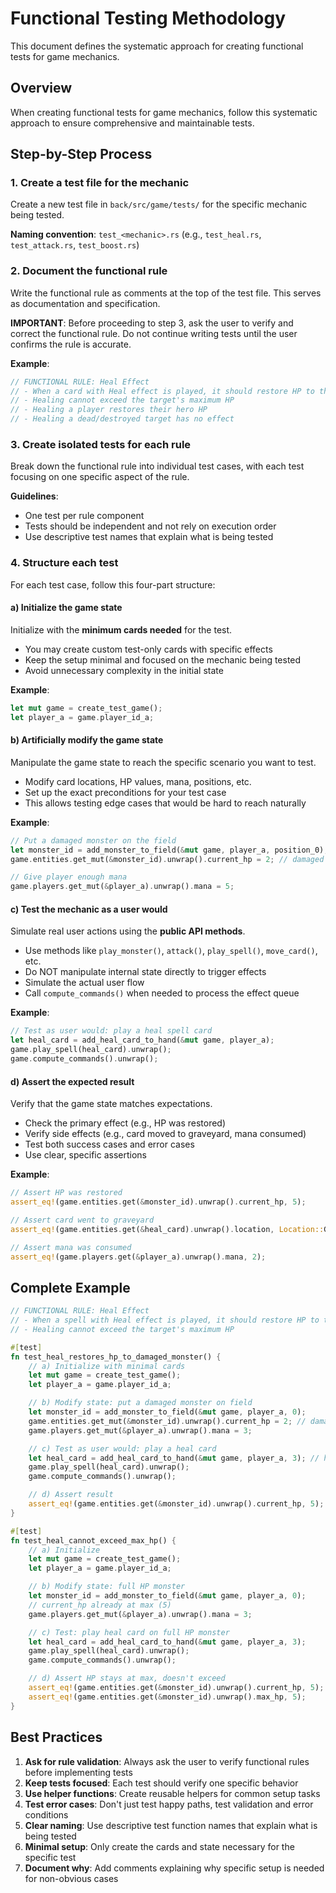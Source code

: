 # Functional Testing Methodology

This document defines the systematic approach for creating functional tests for game mechanics.

## Overview

When creating functional tests for game mechanics, follow this systematic approach to ensure comprehensive and maintainable tests.

## Step-by-Step Process

### 1. Create a test file for the mechanic

Create a new test file in `back/src/game/tests/` for the specific mechanic being tested.

**Naming convention**: `test_<mechanic>.rs` (e.g., `test_heal.rs`, `test_attack.rs`, `test_boost.rs`)

### 2. Document the functional rule

Write the functional rule as comments at the top of the test file. This serves as documentation and specification.

**IMPORTANT**: Before proceeding to step 3, ask the user to verify and correct the functional rule. Do not continue writing tests until the user confirms the rule is accurate.

**Example**:
```rust
// FUNCTIONAL RULE: Heal Effect
// - When a card with Heal effect is played, it should restore HP to the target
// - Healing cannot exceed the target's maximum HP
// - Healing a player restores their hero HP
// - Healing a dead/destroyed target has no effect
```

### 3. Create isolated tests for each rule

Break down the functional rule into individual test cases, with each test focusing on one specific aspect of the rule.

**Guidelines**:
- One test per rule component
- Tests should be independent and not rely on execution order
- Use descriptive test names that explain what is being tested

### 4. Structure each test

For each test case, follow this four-part structure:

#### a) Initialize the game state

Initialize with the **minimum cards needed** for the test.

- You may create custom test-only cards with specific effects
- Keep the setup minimal and focused on the mechanic being tested
- Avoid unnecessary complexity in the initial state

**Example**:
```rust
let mut game = create_test_game();
let player_a = game.player_id_a;
```

#### b) Artificially modify the game state

Manipulate the game state to reach the specific scenario you want to test.

- Modify card locations, HP values, mana, positions, etc.
- Set up the exact preconditions for your test case
- This allows testing edge cases that would be hard to reach naturally

**Example**:
```rust
// Put a damaged monster on the field
let monster_id = add_monster_to_field(&mut game, player_a, position_0);
game.entities.get_mut(&monster_id).unwrap().current_hp = 2; // damaged

// Give player enough mana
game.players.get_mut(&player_a).unwrap().mana = 5;
```

#### c) Test the mechanic as a user would

Simulate real user actions using the **public API methods**.

- Use methods like `play_monster()`, `attack()`, `play_spell()`, `move_card()`, etc.
- Do NOT manipulate internal state directly to trigger effects
- Simulate the actual user flow
- Call `compute_commands()` when needed to process the effect queue

**Example**:
```rust
// Test as user would: play a heal spell card
let heal_card = add_heal_card_to_hand(&mut game, player_a);
game.play_spell(heal_card).unwrap();
game.compute_commands().unwrap();
```

#### d) Assert the expected result

Verify that the game state matches expectations.

- Check the primary effect (e.g., HP was restored)
- Verify side effects (e.g., card moved to graveyard, mana consumed)
- Test both success cases and error cases
- Use clear, specific assertions

**Example**:
```rust
// Assert HP was restored
assert_eq!(game.entities.get(&monster_id).unwrap().current_hp, 5);

// Assert card went to graveyard
assert_eq!(game.entities.get(&heal_card).unwrap().location, Location::Graveyard);

// Assert mana was consumed
assert_eq!(game.players.get(&player_a).unwrap().mana, 2);
```

## Complete Example

```rust
// FUNCTIONAL RULE: Heal Effect
// - When a spell with Heal effect is played, it should restore HP to the target
// - Healing cannot exceed the target's maximum HP

#[test]
fn test_heal_restores_hp_to_damaged_monster() {
    // a) Initialize with minimal cards
    let mut game = create_test_game();
    let player_a = game.player_id_a;

    // b) Modify state: put a damaged monster on field
    let monster_id = add_monster_to_field(&mut game, player_a, 0);
    game.entities.get_mut(&monster_id).unwrap().current_hp = 2; // damaged from 5 max HP
    game.players.get_mut(&player_a).unwrap().mana = 3;

    // c) Test as user would: play a heal card
    let heal_card = add_heal_card_to_hand(&mut game, player_a, 3); // heals for 3
    game.play_spell(heal_card).unwrap();
    game.compute_commands().unwrap();

    // d) Assert result
    assert_eq!(game.entities.get(&monster_id).unwrap().current_hp, 5);
}

#[test]
fn test_heal_cannot_exceed_max_hp() {
    // a) Initialize
    let mut game = create_test_game();
    let player_a = game.player_id_a;

    // b) Modify state: full HP monster
    let monster_id = add_monster_to_field(&mut game, player_a, 0);
    // current_hp already at max (5)
    game.players.get_mut(&player_a).unwrap().mana = 3;

    // c) Test: play heal card on full HP monster
    let heal_card = add_heal_card_to_hand(&mut game, player_a, 3);
    game.play_spell(heal_card).unwrap();
    game.compute_commands().unwrap();

    // d) Assert HP stays at max, doesn't exceed
    assert_eq!(game.entities.get(&monster_id).unwrap().current_hp, 5);
    assert_eq!(game.entities.get(&monster_id).unwrap().max_hp, 5);
}
```

## Best Practices

1. **Ask for rule validation**: Always ask the user to verify functional rules before implementing tests
2. **Keep tests focused**: Each test should verify one specific behavior
3. **Use helper functions**: Create reusable helpers for common setup tasks
4. **Test error cases**: Don't just test happy paths, test validation and error conditions
5. **Clear naming**: Use descriptive test function names that explain what is being tested
6. **Minimal setup**: Only create the cards and state necessary for the specific test
7. **Document why**: Add comments explaining why specific setup is needed for non-obvious cases
